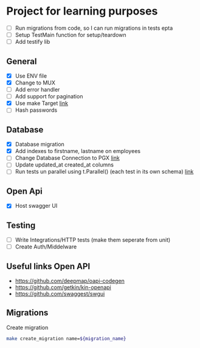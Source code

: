 # Project for learning purposes

- [ ] Run migrations from code, so I can run migrations in tests epta
- [ ] Setup TestMain function for setup/teardown
- [ ] Add testify lib

## General
- [x] Use ENV file
- [x] Change to MUX
- [ ] Add error handler
- [ ] Add support for pagination
- [x] Use make Target [link](https://www.gnu.org/software/make/manual/html_node/Rule-Introduction.html)
- [ ] Hash passwords

## Database
- [x] Database migration    
- [x] Add indexes to firstname, lastname on employees
- [ ] Change Database Connection to PGX [link](https://github.com/jackc/pgx)
- [ ] Update updated_at created_at columns
- [ ] Run tests un parallel using t.Parallel() (each test in its own schema) [link](https://medium.com/kongkow-it-medan/parallel-database-integration-test-on-go-application-8706b150ee2e)

## Open Api
- [x] Host swagger UI

## Testing
- [ ] Write Integrations/HTTP tests (make them seperate from unit)
- [ ] Create Auth/Middelware

## Useful links Open API
- https://github.com/deepmap/oapi-codegen
- https://github.com/getkin/kin-openapi
- https://github.com/swaggest/swgui

## Migrations
Create migration 

```sh
make create_migration name=${migration_name}
```

